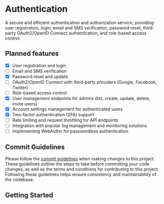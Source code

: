 # Authentication

A secure and efficient authentication and authorization service, providing user registration, login, email and SMS verification, password reset, third-party OAuth2/OpenID Connect authentication, and role-based access control.

## Planned features

-   [x] User registration and login
-   [ ] Email and SMS verification
-   [x] Password reset and update
-   [ ] OAuth2/OpenID Connect with third-party providers (Google, Facebook, Twitter)
-   [ ] Role-based access control
-   [x] User management endpoints for admins (list, create, update, delete, invite users)
-   [x] Account settings management for authenticated users
-   [x] Two-factor authentication (2FA) support
-   [ ] Rate limiting and request throttling for API endpoints
-   [ ] Integration with popular log management and monitoring solutions
-   [ ] Implementing WebAuthn for passwordless authentication

## Commit Guidelines

Please follow the [commit guidelines](./.github/commit_guidelines.md) when making changes to this project. These guidelines outline the steps to take before committing your code changes, as well as the terms and conditions for contributing to this project. Following these guidelines helps ensure consistency and maintainability of the codebase.

## Getting Started
